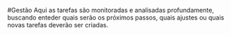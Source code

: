 #Gestão 
Aqui as tarefas são monitoradas e analisadas profundamente, buscando enteder quais serão os próximos passos, quais ajustes ou quais novas tarefas deverão ser criadas.